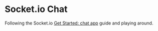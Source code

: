# Socket.io Chat

Following the Socket.io [Get Started: chat app](http://socket.io/get-started/chat/) guide and playing around.